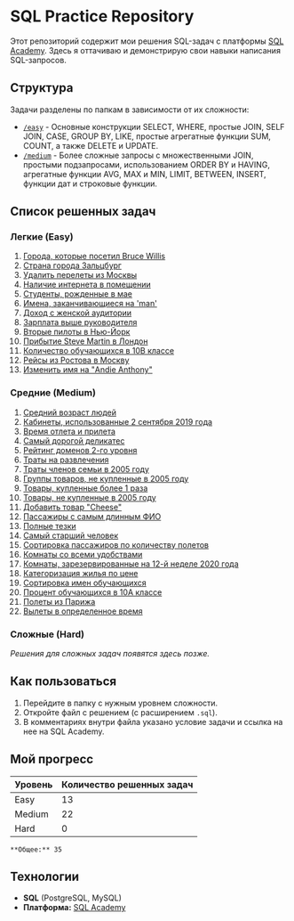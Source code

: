 # SQL Practice Repository

Этот репозиторий содержит мои решения SQL-задач с платформы [SQL Academy](https://sql-academy.org/). Здесь я оттачиваю и демонстрирую свои навыки написания SQL-запросов.

## Структура

Задачи разделены по папкам в зависимости от их сложности:
*   [`/easy`](./easy) - Основные конструкции SELECT, WHERE, простые JOIN, SELF JOIN, CASE, GROUP BY, LIKE, простые агрегатные функции SUM, COUNT, а также DELETE и UPDATE.
*   [`/medium`](./medium) - Более сложные запросы с множественными JOIN, простыми подзапросами, использованием ORDER BY и HAVING, агрегатные функции AVG, MAX и MIN, LIMIT, BETWEEN, INSERT, функции дат и строковые функции.

## Список решенных задач

### Легкие (Easy)
1.  [Города, которые посетил Bruce Willis](https://github.com/OKsiCHER/SQL-Practice/blob/main/easy/cities_visited.sql)
2.  [Страна города Зальцбург](https://github.com/OKsiCHER/SQL-Practice/blob/main/easy/country_name.sql)
3.  [Удалить перелеты из Москвы](https://github.com/OKsiCHER/SQL-Practice/blob/main/easy/delete_flights.sql)
4.  [Наличие интернета в помещении](https://github.com/OKsiCHER/SQL-Practice/blob/main/easy/has_internet.sql)
5.  [Студенты, рожденные в мае](https://github.com/OKsiCHER/SQL-Practice/blob/main/easy/may_birthday.sql)
6.  [Имена, заканчивающиеся на 'man'](https://github.com/OKsiCHER/SQL-Practice/blob/main/easy/name_passenger.sql)
7.  [Доход с женской аудитории](https://github.com/OKsiCHER/SQL-Practice/blob/main/easy/purchase.sql)
8.  [Зарплата выше руководителя](https://github.com/OKsiCHER/SQL-Practice/blob/main/easy/salary.sql)
9.  [Вторые пилоты в Нью-Йорк](https://github.com/OKsiCHER/SQL-Practice/blob/main/easy/second_pilot_id.sql)
10.  [Прибытие Steve Martin в Лондон](https://github.com/OKsiCHER/SQL-Practice/blob/main/easy/sm_arrival.sql)
11.  [Количество обучающихся в 10В классе](https://github.com/OKsiCHER/SQL-Practice/blob/main/easy/student_count.sql)
12.  [Рейсы из Ростова в Москву](https://github.com/OKsiCHER/SQL-Practice/blob/main/easy/trips_count.sql)
13.  [Изменить имя на "Andie Anthony"](https://github.com/OKsiCHER/SQL-Practice/blob/main/easy/update_name.sql)

### Средние (Medium)
1.  [Средний возраст людей](https://github.com/OKsiCHER/SQL-Practice/blob/main/medium/avg_age.sql)
2.  [Кабинеты, использованные 2 сентября 2019 года](https://github.com/OKsiCHER/SQL-Practice/blob/main/medium/classroom.sql)
3.  [Время отлета и прилета](https://github.com/OKsiCHER/SQL-Practice/blob/main/medium/date_format.sql)
4.  [Самый дорогой деликатес](https://github.com/OKsiCHER/SQL-Practice/blob/main/medium/delicacies.sql)
5.  [Рейтинг доменов 2-го уровня](https://github.com/OKsiCHER/SQL-Practice/blob/main/medium/domain.sql)
6.  [Траты на развлечения](https://github.com/OKsiCHER/SQL-Practice/blob/main/medium/entertainment.sql)
7.  [Траты членов семьи в 2005 году](https://github.com/OKsiCHER/SQL-Practice/blob/main/medium/family_expense.sql)
8.  [Группы товаров, не купленные в 2005 году](https://github.com/OKsiCHER/SQL-Practice/blob/main/medium/good_type_name.sql)
9.  [Товары, купленные более 1 раза](https://github.com/OKsiCHER/SQL-Practice/blob/main/medium/goods.sql)
10.  [Товары, не купленные в 2005 году](https://github.com/OKsiCHER/SQL-Practice/blob/main/medium/goods_not_in.sql)
11.  [Добавить товар "Cheese"](https://github.com/OKsiCHER/SQL-Practice/blob/main/medium/insert_goods.sql)
12.  [Пассажиры с самым длинным ФИО](https://github.com/OKsiCHER/SQL-Practice/blob/main/medium/longest_name.sql)
13.  [Полные тезки](https://github.com/OKsiCHER/SQL-Practice/blob/main/medium/namesakes.sql)
14.  [Самый старший человек](https://github.com/OKsiCHER/SQL-Practice/blob/main/medium/oldest_family_member.sql)
15.  [Сортировка пассажиров по количеству полетов](https://github.com/OKsiCHER/SQL-Practice/blob/main/medium/passengers.sql)
16.  [Комнаты со всеми удобствами](https://github.com/OKsiCHER/SQL-Practice/blob/main/medium/room_list.sql)
17.  [Комнаты, зарезервированные на 12-й неделе 2020 года](https://github.com/OKsiCHER/SQL-Practice/blob/main/medium/rooms.sql)
18.  [Категоризация жилья по цене](https://github.com/OKsiCHER/SQL-Practice/blob/main/medium/rooms_category)
19.  [Сортировка имен обучающихся](https://github.com/OKsiCHER/SQL-Practice/blob/main/medium/sort_names.sql)
20.  [Процент обучающихся в 10А классе](https://github.com/OKsiCHER/SQL-Practice/blob/main/medium/student_ratio.sql)
21.  [Полеты из Парижа](https://github.com/OKsiCHER/SQL-Practice/blob/main/medium/trip_time.sql)
22.  [Вылеты в определенное время](https://github.com/OKsiCHER/SQL-Practice/blob/main/medium/trips_111900.sql)

### Сложные (Hard)
*Решения для сложных задач появятся здесь позже.*

## Как пользоваться

1.  Перейдите в папку с нужным уровнем сложности.
2.  Откройте файл с решением (с расширением `.sql`).
3.  В комментариях внутри файла указано условие задачи и ссылка на нее на SQL Academy.

## Мой прогресс

| Уровень | Количество решенных задач |
|---------|---------------------------|
| Easy    | 13                        |
| Medium  | 22                         |
| Hard    | 0                         |
```
**Общее:** 35
```

## Технологии

*   **SQL** (PostgreSQL, MySQL)
*   **Платформа:** [SQL Academy](https://sql-academy.org/)
